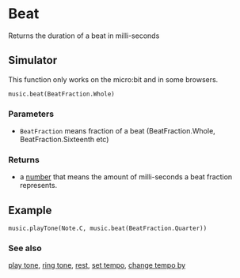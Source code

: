 # Beat

Returns the duration of a beat in milli-seconds

## Simulator

This function only works on the micro:bit and in some browsers.

```sig
music.beat(BeatFraction.Whole)
```

### Parameters

* ``BeatFraction`` means fraction of a beat (BeatFraction.Whole, BeatFraction.Sixteenth etc) 

### Returns

* a [number](/reference/types/number) that means the amount of milli-seconds a beat fraction represents.


## Example

```blocks
music.playTone(Note.C, music.beat(BeatFraction.Quarter))
```

### See also

[play tone](/reference/music/play-tone), [ring tone](/reference/music/ring-tone), [rest](/reference/music/rest), [set tempo](/reference/music/set-tempo), [change tempo by](/reference/music/change-tempo-by)